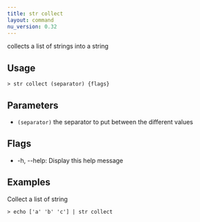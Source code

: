 ```yaml
---
title: str collect
layout: command
nu_version: 0.32
---
```

collects a list of strings into a string

## Usage
```shell
> str collect (separator) {flags} 
 ```

## Parameters
* `(separator)` the separator to put between the different values

## Flags
* -h, --help: Display this help message

## Examples
  Collect a list of string
```shell
> echo ['a' 'b' 'c'] | str collect
 ```

